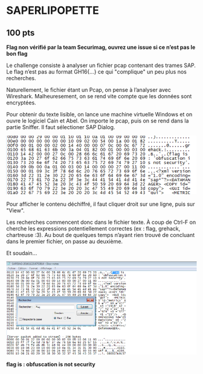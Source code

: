 # SAPERLIPOPETTE
## 100 pts

__Flag non vérifié par la team Securimag, ouvrez une issue si ce n’est pas le bon flag__

Le challenge consiste à analyser un fichier pcap contenant des trames SAP.
Le flag n’est pas au format GH16{…} ce qui "complique" un peu plus nos recherches.

Naturellement, le fichier étant un Pcap, on pense à l’analyser avec Wireshark.
Malheuresement, on se rend vite compte que les données sont encryptées.

Pour obtenir du texte lisible, on lance une machine virtuelle Windows et on ouvre le logiciel Cain et Abel.
On importe le pcap, puis on se rend dans la partie Sniffer. Il faut sélectioner SAP Dialog.


![cain_abel](/Network/100/Images/cain_abel.png )

Pour afficher le contenu déchiffré, il faut cliquer droit sur une ligne, puis sur "View".

Les recherches commencent donc dans le fichier texte. À coup de Ctrl-F on cherche les expressions potentiellement correctes (ex : flag, grehack, chartreuse :3).
Au bout de quelques temps n’ayant rien trouvé de concluant dans le premier fichier, on passe au deuxième.

Et soudain...

![flag](/Network/100/Images/flag.png )

__flag is : obfuscation is not security__
